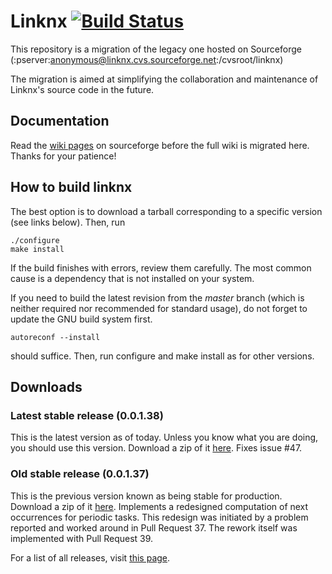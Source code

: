 # Linknx [![Build Status](https://travis-ci.org/linknx/linknx.svg?branch=master)](https://travis-ci.org/linknx/linknx)
This repository is a migration of the legacy one hosted on Sourceforge
(:pserver:anonymous@linknx.cvs.sourceforge.net:/cvsroot/linknx)

The migration is aimed at simplifying the collaboration and maintenance of
Linknx's source code in the future.

## Documentation
Read the [wiki pages](https://sourceforge.net/p/linknx/wiki/Main_Page/) on sourceforge before the full wiki is migrated here. Thanks for your patience!

## How to build linknx
The best option is to download a tarball corresponding to a specific version (see links below). Then, run
```
./configure
make install
```
If the build finishes with errors, review them carefully. The most common cause is a dependency that is not installed on your system.

If you need to build the latest revision from the *master* branch (which is neither required nor recommended for standard usage), do not forget to update the GNU build system first.
```
autoreconf --install
```
should suffice. Then, run configure and make install as for other versions.

## Downloads
### Latest stable release (0.0.1.38)
This is the latest version as of today. Unless you know what you are doing, you should use this version. Download a zip
of it [here](https://github.com/linknx/linknx/archive/0.0.1.38.zip).
Fixes issue #47.

### Old stable release (0.0.1.37)
This is the previous version known as being stable for production. Download a zip
of it [here](https://github.com/linknx/linknx/archive/0.0.1.37.zip).
Implements a redesigned computation of next occurrences for periodic tasks. This redesign was initiated by a problem reported and worked around in Pull Request 37. The rework itself was implemented with Pull Request 39. 

For a list of all releases, visit [this page](https://github.com/linknx/linknx/releases).
